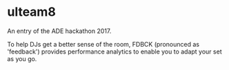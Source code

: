 # ulteam8

An entry of the ADE hackathon 2017.

To help DJs get a better sense of the room, FDBCK (pronounced as 'feedback') provides performance analytics to enable you to adapt your set as you go.
